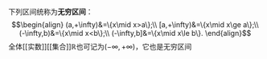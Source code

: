 下列区间统称为**无穷区间**：
$$\begin{align}
(a,+\infty)&=\{x\mid x>a\};\\
[a,+\infty)&=\{x\mid x\ge a\};\\
(-\infty,b)&=\{x\mid x<b\};\\
(-\infty,b]&=\{x\mid x\le b\}.
\end{align}$$
全体[[实数]][[集合]]$\mathbb R$也可记为$(-\infty,+\infty)$，它也是无穷区间